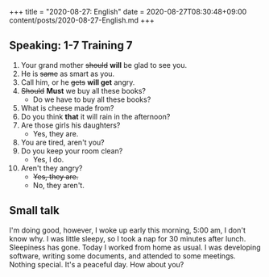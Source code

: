 +++
title =  "2020-08-27: English"
date = 2020-08-27T08:30:48+09:00
content/posts/2020-08-27-English.md
+++

## Speaking: 1-7 Training 7

1. Your grand mother ~~should~~ **will** be glad to see you.
2. He is ~~same~~ as smart as you.
3. Call him, or he ~~gets~~ **will get** angry.
4. ~~Should~~ **Must** we buy all these books?
    - Do we have to buy all these books?
5. What is cheese made from?
6. Do you think **that** it will rain in the afternoon?
7. Are those girls his daughters?
    - Yes, they are.
8. You are tired, aren't you?
9. Do you keep your room clean?
    - Yes, I do.
10. Aren't they angry?
    - ~~Yes, they are.~~
    - No, they aren't.

## Small talk

I'm doing good, however, I woke up early this morning, 5:00 am, I don't know why.
I was little sleepy, so I took a nap for 30 minutes after lunch.
Sleepiness has gone.
Today I worked from home as usual.
I was developing software, writing some documents, and attended to some meetings.
Nothing special. It's a peaceful day.
How about you?
